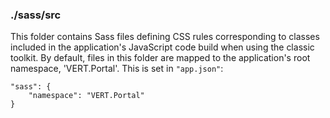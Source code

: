 ### ./sass/src

This folder contains Sass files defining CSS rules corresponding to classes
included in the application's JavaScript code build when using the classic toolkit.
By default, files in this folder are mapped to the application's root namespace, 'VERT.Portal'.
This is set in `"app.json"`:

    "sass": {
        "namespace": "VERT.Portal"
    }